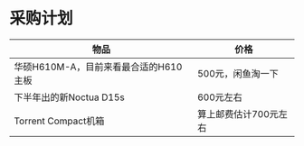 # 采购计划

| 物品                                  | 价格                  |
| ------------------------------------- | --------------------- |
| 华硕H610M-A，目前来看最合适的H610主板 | 500元，闲鱼淘一下     |
| 下半年出的新Noctua D15s               | 600元左右             |
| Torrent Compact机箱                   | 算上邮费估计700元左右 |


